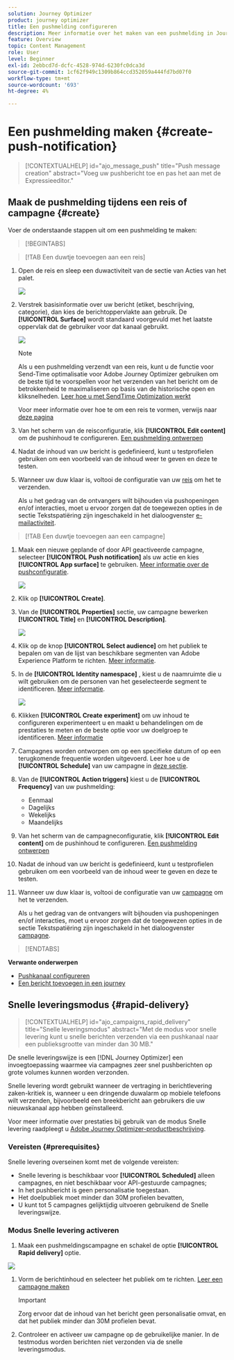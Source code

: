 ```yaml
---
solution: Journey Optimizer
product: journey optimizer
title: Een pushmelding configureren
description: Meer informatie over het maken van een pushmelding in Journey Optimizer
feature: Overview
topic: Content Management
role: User
level: Beginner
exl-id: 2ebbcd7d-dcfc-4528-974d-6230fc0dca3d
source-git-commit: 1cf62f949c1309b864ccd352059a444fd7bd07f0
workflow-type: tm+mt
source-wordcount: '693'
ht-degree: 4%

---
```


# Een pushmelding maken {#create-push-notification}

>[!CONTEXTUALHELP]
>id="ajo_message_push"
>title="Push message creation"
>abstract="Voeg uw pushbericht toe en pas het aan met de Expressieeditor."

## Maak de pushmelding tijdens een reis of campagne {#create}

Voer de onderstaande stappen uit om een pushmelding te maken:

>[!BEGINTABS]

>[!TAB Een duwtje toevoegen aan een reis]

1. Open de reis en sleep een duwactiviteit van de sectie van Acties van het palet.

   ![](assets/push_create_1.png)

1. Verstrek basisinformatie over uw bericht (etiket, beschrijving, categorie), dan kies de berichtoppervlakte aan gebruik. De **[!UICONTROL Surface]** wordt standaard voorgevuld met het laatste oppervlak dat de gebruiker voor dat kanaal gebruikt.

   ![](assets/push_create_2.png)

   >[!NOTE]
   >
   >Als u een pushmelding verzendt van een reis, kunt u de functie voor Send-Time optimalisatie voor Adobe Journey Optimizer gebruiken om de beste tijd te voorspellen voor het verzenden van het bericht om de betrokkenheid te maximaliseren op basis van de historische open en kliksnelheden. [Leer hoe u met SendTime Optimization werkt](../building-journeys/journeys-message.md#send-time-optimization)

   Voor meer informatie over hoe te om een reis te vormen, verwijs naar [deze pagina](../building-journeys/journey-gs.md)

1. Van het scherm van de reisconfiguratie, klik **[!UICONTROL Edit content]** om de pushinhoud te configureren. [Een pushmelding ontwerpen](design-push.md)

1. Nadat de inhoud van uw bericht is gedefinieerd, kunt u testprofielen gebruiken om een voorbeeld van de inhoud weer te geven en deze te testen.

1. Wanneer uw duw klaar is, voltooi de configuratie van uw [reis](../building-journeys/journey-gs.md) om het te verzenden.

   Als u het gedrag van de ontvangers wilt bijhouden via pushopeningen en/of interacties, moet u ervoor zorgen dat de toegewezen opties in de sectie Tekstspatiëring zijn ingeschakeld in het dialoogvenster [e-mailactiviteit](../building-journeys/journeys-message.md).

>[!TAB Een duwtje toevoegen aan een campagne]

1. Maak een nieuwe geplande of door API geactiveerde campagne, selecteer **[!UICONTROL Push notification]** als uw actie en kies **[!UICONTROL App surface]** te gebruiken. [Meer informatie over de pushconfiguratie](push-configuration.md).

   ![](assets/push_create_3.png)

1. Klik op **[!UICONTROL Create]**.

1. Van de **[!UICONTROL Properties]** sectie, uw campagne bewerken **[!UICONTROL Title]** en **[!UICONTROL Description]**.

   ![](assets/push_create_4.png)

1. Klik op de knop **[!UICONTROL Select audience]** om het publiek te bepalen om van de lijst van beschikbare segmenten van Adobe Experience Platform te richten. [Meer informatie](../segment/about-segments.md).

1. In de **[!UICONTROL Identity namespace]** , kiest u de naamruimte die u wilt gebruiken om de personen van het geselecteerde segment te identificeren. [Meer informatie](../event/about-creating.md#select-the-namespace).

   ![](assets/push_create_5.png)

1. Klikken **[!UICONTROL Create experiment]** om uw inhoud te configureren experimenteert u en maakt u behandelingen om de prestaties te meten en de beste optie voor uw doelgroep te identificeren. [Meer informatie](../campaigns/content-experiment.md)

1. Campagnes worden ontworpen om op een specifieke datum of op een terugkomende frequentie worden uitgevoerd. Leer hoe u de **[!UICONTROL Schedule]** van uw campagne in [deze sectie](../campaigns/create-campaign.md#schedule).

1. Van de **[!UICONTROL Action triggers]** kiest u de **[!UICONTROL Frequency]** van uw pushmelding:

   * Eenmaal
   * Dagelijks
   * Wekelijks
   * Maandelijks

1. Van het scherm van de campagneconfiguratie, klik **[!UICONTROL Edit content]** om de pushinhoud te configureren. [Een pushmelding ontwerpen](design-push.md)

1. Nadat de inhoud van uw bericht is gedefinieerd, kunt u testprofielen gebruiken om een voorbeeld van de inhoud weer te geven en deze te testen.

1. Wanneer uw duw klaar is, voltooi de configuratie van uw [campagne](../campaigns/create-campaign.md) om het te verzenden.

   Als u het gedrag van de ontvangers wilt bijhouden via pushopeningen en/of interacties, moet u ervoor zorgen dat de toegewezen opties in de sectie Tekstspatiëring zijn ingeschakeld in het dialoogvenster [campagne](../campaigns/create-campaign.md).

>[!ENDTABS]

**Verwante onderwerpen**

* [Pushkanaal configureren](push-gs.md)
* [Een bericht toevoegen in een journey](../building-journeys/journeys-message.md)

## Snelle leveringsmodus {#rapid-delivery}

>[!CONTEXTUALHELP]
>id="ajo_campaigns_rapid_delivery"
>title="Snelle leveringsmodus"
>abstract="Met de modus voor snelle levering kunt u snelle berichten verzenden via een pushkanaal naar een publieksgrootte van minder dan 30 MB."

De snelle leveringswijze is een [!DNL Journey Optimizer] een invoegtoepassing waarmee via campagnes zeer snel pushberichten op grote volumes kunnen worden verzonden.

Snelle levering wordt gebruikt wanneer de vertraging in berichtlevering zaken-kritiek is, wanneer u een dringende duwalarm op mobiele telefoons wilt verzenden, bijvoorbeeld een breekbericht aan gebruikers die uw nieuwskanaal app hebben geïnstalleerd.

Voor meer informatie over prestaties bij gebruik van de modus Snelle levering raadpleegt u [Adobe Journey Optimizer-productbeschrijving](https://helpx.adobe.com/legal/product-descriptions/adobe-journey-optimizer.html).

### Vereisten {#prerequisites}

Snelle levering overseinen komt met de volgende vereisten:

* Snelle levering is beschikbaar voor **[!UICONTROL Scheduled]** alleen campagnes, en niet beschikbaar voor API-gestuurde campagnes;
* In het pushbericht is geen personalisatie toegestaan.
* Het doelpubliek moet minder dan 30M profielen bevatten,
* U kunt tot 5 campagnes gelijktijdig uitvoeren gebruikend de Snelle leveringswijze.

### Modus Snelle levering activeren

1. Maak een pushmeldingscampagne en schakel de optie **[!UICONTROL Rapid delivery]** optie.

![](assets/create-campaign-burst.png)

1. Vorm de berichtinhoud en selecteer het publiek om te richten. [Leer een campagne maken](#create)

   >[!IMPORTANT]
   >
   >Zorg ervoor dat de inhoud van het bericht geen personalisatie omvat, en dat het publiek minder dan 30M profielen bevat.

1. Controleer en activeer uw campagne op de gebruikelijke manier. In de testmodus worden berichten niet verzonden via de snelle leveringsmodus.